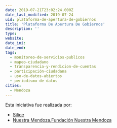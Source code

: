 ```yaml
---
date: 2019-07-21T23:02:24.000Z
date_last_modified: 2019-07-24
uid: plataforma-de-apertura-de-gobiernos
title: 'Plataforma De Apertura De Gobiernos'
description: ''
type: 
website: 
date_ini: 
date_end: 
tags:
  - monitoreo-de-servicios-publicos
  - mapeo-ciudadano
  - transparencia-y-rendicion-de-cuentas
  - participación-ciudadana
  - uso-de-datos-abiertos
  - periodismo-de-datos
cities: 
  - Mendoza
---
```


Esta iniciativa fue realizada por:

- [Silice](/organizaciones/silice)
- [Nuestra Mendoza,Fundación Nuestra Mendoza](/organizaciones/nuestra-mendoza-fundacion-nuestra-mendoza)
